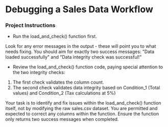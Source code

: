 # Debugging a Sales Data Workflow

### Project Instructions
- Run the load_and_check() function first. 

Look for any error messages in the output - these will point you to what needs fixing. 
You should aim for exactly two success messages: "Data loaded successfully" and "Data integrity check was successful!"

- Review the load_and_check() function code, paying special attention to the two integrity checks:
1. The first check validates the column count.
2. The second check validates data integrity based on Condition_1 (Total values) and Condition_2 (Tax calculations at 5%)

Your task is to identify and fix issues within the load_and_check() function itself, not by modifying the raw sales.csv dataset. 
You are permitted and expected to correct any columns within the function. 
Ensure the function only returns two success messages when completed.